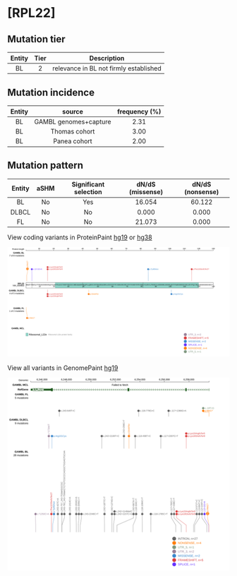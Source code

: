 # [RPL22]

## Mutation tier

|Entity|Tier|Description                           |
|:------:|:----:|--------------------------------------|
|BL    |2   |relevance in BL not firmly established|
## Mutation incidence

|Entity|source               |frequency (%)|
|:------:|:---------------------:|:-------------:|
|BL    |GAMBL genomes+capture|2.31         |
|BL    |Thomas cohort        |3.00         |
|BL    |Panea cohort         |2.00         |

## Mutation pattern

|Entity|aSHM|Significant selection|dN/dS (missense)|dN/dS (nonsense)|
|:------:|:----:|:---------------------:|:----------------:|:----------------:|
|BL    |No  |Yes                  |16.054          |60.122          |
|DLBCL |No  |No                   | 0.000          | 0.000          |
|FL    |No  |No                   |21.073          | 0.000          |



View coding variants in ProteinPaint [hg19](https://www.bcgsc.ca/downloads/morinlab/GAMBL/test/genes/RPL22_protein.html)  or [hg38](https://www.bcgsc.ca/downloads/morinlab/GAMBL/test/genes/RPL22_protein_hg38.html)

![image](images/proteinpaint/RPL22_NM_000983.svg)

View all variants in GenomePaint [hg19](https://www.bcgsc.ca/downloads/morinlab/GAMBL/test/genes/RPL22.html)

![image](images/proteinpaint/RPL22.svg)
